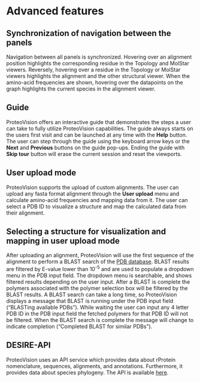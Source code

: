 # Advanced features

## Synchronization of navigation between the panels
Navigation between all panels is synchronized. Hovering over an alignment position highlights the corresponding residue in the Topology and MolStar viewers. Reversely, hovering over a residue in the Topology or MolStar viewers highlights the alignment and the other structural viewer. When the amino-acid frequencies are shown, hovering over the datapoints on the graph highlights the current species in the alignment viewer.

## Guide
ProteoVision offers an interactive guide that demonstrates the steps a user can take to fully utilize ProteoVision capabilities. The guide always starts on the users first visit and can be launched at any time with the **Help** button. The user can step through the guide using the keyboard arrow keys or the **Next** and **Previous** buttons on the guide pop-ups. Ending the guide with **Skip tour** button will erase the current session and reset the viewports.

## User upload mode
ProteoVision supports the upload of custom alignments. The user can upload any fasta format alignment through the **User upload** menu and calculate amino-acid frequencies and mapping data from it. The user can select a PDB ID to visualize a structure and map the calculated data from their alignment.

## Selecting a structure for visualization and mapping in user upload mode
After uploading an alignment, ProteoVision will use the first sequence of the alignment to perform a BLAST search of the [PDB database](https://www.ebi.ac.uk/Tools/common/tools/help). BLAST results are filtered by E-value lower than 10<sup>-5</sup> and are used to populate a dropdown menu in the PDB input field. The dropdown menu is searchable, and shows filtered results depending on the user input. After a BLAST is complete the polymers associated with the polymer selection box will be filtered by the BLAST results.
A BLAST search can take a long time, so ProteoVision displays a message that BLAST is running under the PDB input field (“BLASTing available PDBs”). While waiting the user can input any 4 letter PDB ID in the PDB input field the fetched polymers for that PDB ID will not be filtered. When the BLAST search is complete the message will change to indicate completion (“Completed BLAST for similar PDBs”).

## DESIRE-API
ProteoVision uses an API service which provides data about rProtein nomenclature, sequences, alignments, and annotations. Furthermore, it provides data about species phylogeny. The API is available [here]( https://proteovision.chemistry.gatech.edu/desire-api/).
